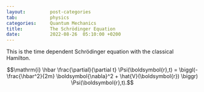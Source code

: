 ```yaml
---
layout:         post-categories
tab:	        physics
categories:     Quantum Mechanics
title:          The Schrödinger Equation
date:           2022-08-26  05:10:00 +0200
---
```


This is the time dependent Schrödinger equation with the classical Hamilton.

$$\mathrm{i} \hbar \frac{\partial}{\partial t} \Psi(\boldsymbol{r},t) = \biggl(- \frac{\hbar^2}{2m} \boldsymbol{\nabla}^2 + \hat{V}(\boldsymbol{r}) \biggr) \Psi(\boldsymbol{r},t).$$
